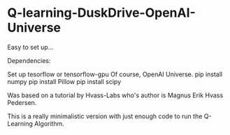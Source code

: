 # Q-learning-DuskDrive-OpenAI-Universe


Easy to set up...

Dependencies: 

Set up tesorflow or tensorflow-gpu
Of course, OpenAI Universe.
pip install numpy
pip install Pillow
pip install scipy 


Was based on a tutorial by Hvass-Labs who's author is Magnus Erik Hvass Pedersen.

This is a really minimalistic version with just enough code to run the Q-Learning Algorithm.
